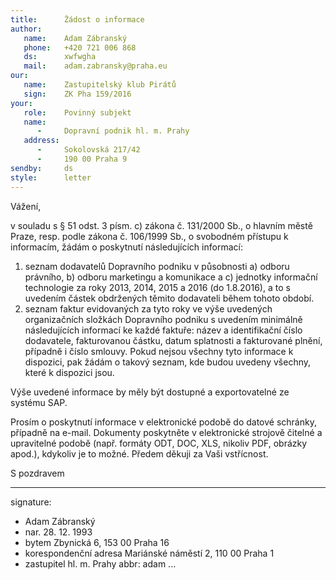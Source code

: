 ```yaml
---
title:      Žádost o informace
author:
   name:    Adam Zábranský
   phone:   +420 721 006 868
   ds:      xwfwgha
   mail:    adam.zabransky@praha.eu
our:
   name:    Zastupitelský klub Pirátů
   sign:    ZK Pha 159/2016
your:
   role:    Povinný subjekt
   name:    
      -     Dopravní podnik hl. m. Prahy
   address:
      -     Sokolovská 217/42
      -     190 00 Praha 9
sendby:     ds
style:      letter
---
```


Vážení,

v souladu s § 51 odst. 3 písm. c) zákona č. 131/2000 Sb., o hlavním městě Praze, resp. podle zákona č. 106/1999 Sb., o svobodném přístupu k informacím, žádám o poskytnutí následujících informací:

1. seznam dodavatelů Dopravního podniku v působnosti a) odboru právního, b) odboru marketingu a komunikace a c) jednotky informační technologie za roky 2013, 2014, 2015 a 2016 (do 1.8.2016), a to s uvedením částek obdržených těmito dodavateli během tohoto období.
2. seznam faktur evidovaných za tyto roky ve výše uvedených organizačních složkách Dopravního podniku s uvedením minimálně následujících informací ke každé faktuře: název a identifikační číslo dodavatele, fakturovanou částku, datum splatnosti a fakturované plnění, případně i číslo smlouvy. Pokud nejsou všechny tyto informace k dispozici, pak žádám o takový seznam, kde budou uvedeny všechny, které k dispozici jsou.

Výše uvedené informace by měly být dostupné a exportovatelné ze systému SAP.

Prosím o poskytnutí informace v elektronické podobě do datové schránky, případně na e-mail. Dokumenty poskytněte v elektronické strojově čitelné a upravitelné podobě (např. formáty ODT, DOC, XLS, nikoliv PDF, obrázky apod.), kdykoliv je to možné. Předem děkuji za Vaši vstřícnost.

S pozdravem

---
signature:
  - Adam Zábranský
  - nar. 28. 12. 1993
  - bytem Zbynická 6, 153 00 Praha 16
  - korespondenční adresa Mariánské náměstí 2, 110 00 Praha 1
  - zastupitel hl. m. Prahy
abbr:       adam
...
